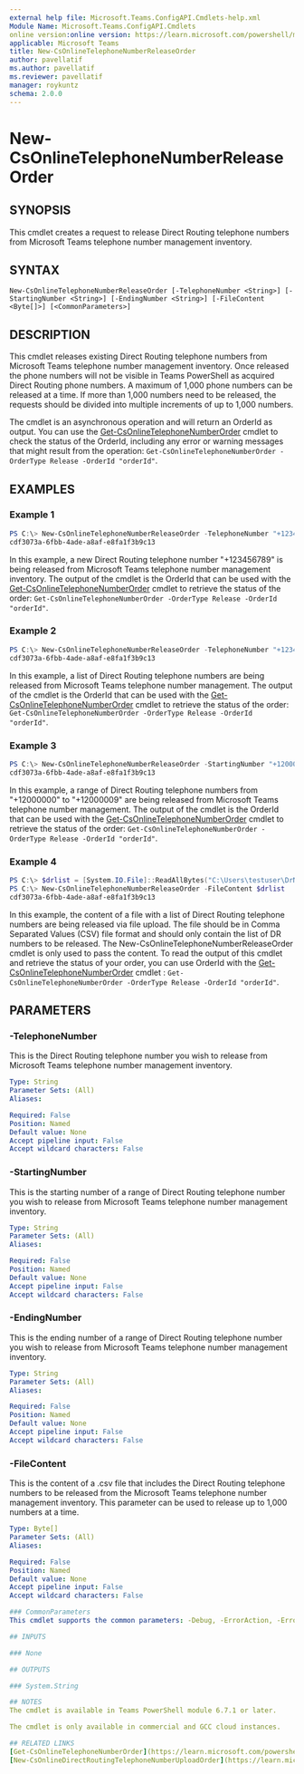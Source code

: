 ```yaml
---
external help file: Microsoft.Teams.ConfigAPI.Cmdlets-help.xml
Module Name: Microsoft.Teams.ConfigAPI.Cmdlets
online version:online version: https://learn.microsoft.com/powershell/module/teams/New-csonlinetelephonenumberreleaseorder
applicable: Microsoft Teams
title: New-CsOnlineTelephoneNumberReleaseOrder
author: pavellatif
ms.author: pavellatif
ms.reviewer: pavellatif
manager: roykuntz
schema: 2.0.0
---
```


# New-CsOnlineTelephoneNumberReleaseOrder

## SYNOPSIS
This cmdlet creates a request to release Direct Routing telephone numbers from Microsoft Teams telephone number management inventory. 

## SYNTAX

```
New-CsOnlineTelephoneNumberReleaseOrder [-TelephoneNumber <String>] [-StartingNumber <String>] [-EndingNumber <String>] [-FileContent <Byte[]>] [<CommonParameters>]
```

## DESCRIPTION
This cmdlet releases existing Direct Routing telephone numbers from Microsoft Teams telephone number management inventory. Once released the phone numbers will not be visible in Teams PowerShell as acquired Direct Routing phone numbers. A maximum of 1,000 phone numbers can be released at a time. If more than 1,000 numbers need to be released, the requests should be divided into multiple increments of up to 1,000 numbers.

The cmdlet is an asynchronous operation and will return an OrderId as output. You can use the [Get-CsOnlineTelephoneNumberOrder](https://learn.microsoft.com/powershell/module/teams/get-csonlinetelephonenumberorder) cmdlet to check the status of the OrderId, including any error or warning messages that might result from the operation: `Get-CsOnlineTelephoneNumberOrder -OrderType Release -OrderId "orderId"`.

## EXAMPLES

### Example 1
```powershell
PS C:\> New-CsOnlineTelephoneNumberReleaseOrder -TelephoneNumber "+123456789"
cdf3073a-6fbb-4ade-a8af-e8fa1f3b9c13
```

In this example, a new Direct Routing telephone number "+123456789" is being released from Microsoft Teams telephone number management inventory. The output of the cmdlet is the OrderId that can be used with the [Get-CsOnlineTelephoneNumberOrder](https://learn.microsoft.com/powershell/module/teams/get-csonlinetelephonenumberorder) cmdlet to retrieve the status of the order: `Get-CsOnlineTelephoneNumberOrder -OrderType Release -OrderId "orderId"`.

### Example 2
```powershell
PS C:\> New-CsOnlineTelephoneNumberReleaseOrder -TelephoneNumber "+123456789,+134567890,+145678901"
cdf3073a-6fbb-4ade-a8af-e8fa1f3b9c13
```

In this example, a list of Direct Routing telephone numbers are being released from Microsoft Teams telephone number management. The output of the cmdlet is the OrderId that can be used with the [Get-CsOnlineTelephoneNumberOrder](https://learn.microsoft.com/powershell/module/teams/get-csonlinetelephonenumberorder) cmdlet to retrieve the status of the order: `Get-CsOnlineTelephoneNumberOrder -OrderType Release -OrderId "orderId"`.

### Example 3
```powershell
PS C:\> New-CsOnlineTelephoneNumberReleaseOrder -StartingNumber "+12000000" -EndingNumber "+12000009"
cdf3073a-6fbb-4ade-a8af-e8fa1f3b9c13
```

In this example, a range of Direct Routing telephone numbers from "+12000000" to "+12000009" are being released from Microsoft Teams telephone number management. The output of the cmdlet is the OrderId that can be used with the [Get-CsOnlineTelephoneNumberOrder](https://learn.microsoft.com/powershell/module/teams/get-csonlinetelephonenumberorder) cmdlet to retrieve the status of the order: `Get-CsOnlineTelephoneNumberOrder -OrderType Release -OrderId "orderId"`.

### Example 4
```powershell
PS C:\> $drlist = [System.IO.File]::ReadAllBytes("C:\Users\testuser\DrNumber.csv")
PS C:\> New-CsOnlineTelephoneNumberReleaseOrder -FileContent $drlist
cdf3073a-6fbb-4ade-a8af-e8fa1f3b9c13
```

In this example, the content of a file with a list of Direct Routing telephone numbers are being released via file upload. The file should be in Comma Separated Values (CSV) file format and should only contain the list of DR numbers to be released. The New-CsOnlineTelephoneNumberReleaseOrder cmdlet is only used to pass the content. To read the output of this cmdlet and retrieve the status of your order, you can use OrderId with the [Get-CsOnlineTelephoneNumberOrder](./get-csonlinetelephonenumberorder.md) cmdlet : `Get-CsOnlineTelephoneNumberOrder -OrderType Release -OrderId "orderId"`.

## PARAMETERS

### -TelephoneNumber
This is the Direct Routing telephone number you wish to release from Microsoft Teams telephone number management inventory.

```yaml
Type: String
Parameter Sets: (All)
Aliases:

Required: False
Position: Named
Default value: None
Accept pipeline input: False
Accept wildcard characters: False
```

### -StartingNumber
This is the starting number of a range of Direct Routing telephone number you wish to release from Microsoft Teams telephone number management inventory.

```yaml
Type: String
Parameter Sets: (All)
Aliases:

Required: False
Position: Named
Default value: None
Accept pipeline input: False
Accept wildcard characters: False
```

### -EndingNumber
This is the ending number of a range of Direct Routing telephone number you wish to release from Microsoft Teams telephone number management inventory. 

```yaml
Type: String
Parameter Sets: (All)
Aliases:

Required: False
Position: Named
Default value: None
Accept pipeline input: False
Accept wildcard characters: False
```

### -FileContent
This is the content of a .csv file that includes the Direct Routing telephone numbers to be released from the Microsoft Teams telephone number management inventory. This parameter can be used to release up to 1,000 numbers at a time. 

```yaml
Type: Byte[]
Parameter Sets: (All)
Aliases:

Required: False
Position: Named
Default value: None
Accept pipeline input: False
Accept wildcard characters: False

### CommonParameters
This cmdlet supports the common parameters: -Debug, -ErrorAction, -ErrorVariable, -InformationAction, -InformationVariable, -OutVariable, -OutBuffer, -PipelineVariable, -Verbose, -WarningAction, and -WarningVariable. For more information, see [about_CommonParameters](http://go.microsoft.com/fwlink/?LinkID=113216).

## INPUTS

### None

## OUTPUTS

### System.String

## NOTES
The cmdlet is available in Teams PowerShell module 6.7.1 or later.

The cmdlet is only available in commercial and GCC cloud instances.

## RELATED LINKS
[Get-CsOnlineTelephoneNumberOrder](https://learn.microsoft.com/powershell/module/teams/get-csonlinetelephonenumberorder)
[New-CsOnlineDirectRoutingTelephoneNumberUploadOrder](https://learn.microsoft.com/powershell/module/teams/new-csonlinedirectroutingtelephonenumberuploadorder)